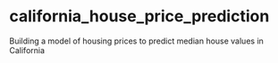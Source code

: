 # california_house_price_prediction
Building a model of housing prices to predict median house values in California
